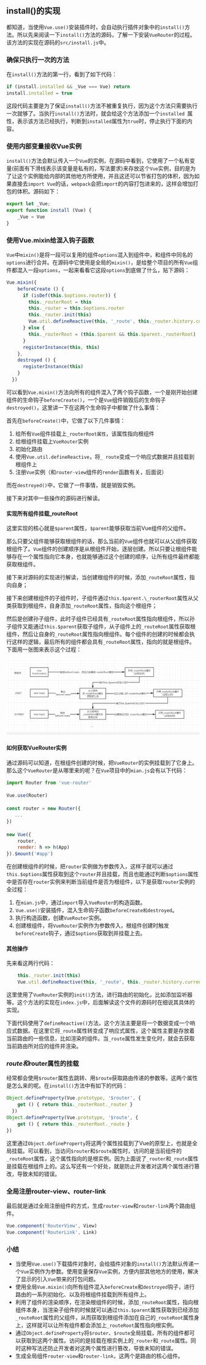 ## install()的实现

都知道，当使用`Vue.use()`安装插件时，会自动执行插件对象中的`install()`方法。所以先来阅读一下`install()`方法的源码，了解一下安装`VueRouter`的过程。该方法的实现在源码的`src/install.js`中。

### 确保只执行一次的方法
在`install()`方法的第一行，看到了如下代码：
```JavaScript
if (install.installed && _Vue === Vue) return
install.installed = true
```
这段代码主要是为了保证`install()`方法不被重复执行，因为这个方法只需要执行一次就够了。当执行`install()`方法时，就会给这个方法添加一个`installed `属性，表示该方法已经执行，判断到`installed`属性为`true`时，停止执行下面的内容。


### 使用内部变量接收Vue实例
`install()`方法会默认传入一个`Vue`的实例，在源码中看到，它使用了一个私有变量(前面有下滑线表示该变量是私有的，写法要求)来存放这个`Vue`实例，目的是为了让这个实例能给内部的其他地方所使用，并且这还可以节省打包的体积，因为如果直接去`import Vue`的话，`webpack`会把`import`的内容打包进来的，这样会增加打包的体积。源码如下：

```JavaScript
export let _Vue;
export function install (Vue) {
	_Vue = Vue
}
```

### 使用Vue.mixin给混入钩子函数
`Vue`中`mixin()`是将一段可以复用的组件`options`混入到组件中，和组件中同名的`options`进行合并。在源码中它使用是全局的`mixin()`，是给整个项目的所有`Vue`组件都混入一段`options`，一起来看看它这段`options`到底做了什么，贴下源码：

```JavaScript
Vue.mixin({
    beforeCreate () {
      if (isDef(this.$options.router)) {
        this._routerRoot = this
        this._router = this.$options.router
        this._router.init(this)
        Vue.util.defineReactive(this, '_route', this._router.history.current)
      } else {
        this._routerRoot = (this.$parent && this.$parent._routerRoot) || this
      }
      registerInstance(this, this)
    },
    destroyed () {
      registerInstance(this)
    }
  })
```
可以看到`Vue.mixin()`方法向所有的组件混入了两个钩子函数，一个是刚开始创建组件的生命钩子`beforeCreate()`，一个是`Vue`组件销毁后的生命钩子`destroyed()`，这里讲一下在这两个生命钩子中都做了什么事情：

首先在`beforeCreate()`中，它做了以下几件事情：
1. 给所有`Vue`组件挂载上`_routerRoot属性`，该属性指向根组件
2. 给根组件挂载上`VueRouter`实例
3. 初始化路由
4. 使用`Vue.util.defineReactive`，将`_ route`变成一个响应式数据并且挂载到根组件上
5. 注册`Vue`实例（和`router-view`组件的`render`函数有关，后面说）

而在`destroyed()`中，它做了一件事情，就是销毁实例。

接下来对其中一些操作的源码进行解读。

#### 实现所有组件挂载\_routeRoot
这里实现的核心就是`$parent`属性，`$parent`能够获取当前Vue组件的父组件。

那么只要父组件能够获取根组件的话，那么当前的`Vue`组件也就可以从父组件获取根组件了。`Vue`组件的创建顺序是从根组件开始，逐层创建。所以只要让根组件能够存在一个属性指向它本身，也就能够通过这个创建的顺序，让所有组件最终都能获取根组件。

接下来对源码的实现进行解读，当创建根组件的时候，添加`_routeRoot`属性，指向自身；

接下来创建根组件的子组件时，子组件通过`this.$parent.\_routerRoot`属性从父类获取到根组件，自身添加`_routeRoot`属性，指向这个根组件；

然后是创建孙子组件，此时子组件已经具有`_routeRoot`属性指向根组件，所以孙子组件又能通过`this.$parent`获取子组件，从子组件上的`_routeRoot`属性获取根组件，然后让自身的`_routeRoot`属性指向根组件。每个组件的创建的时候都会执行这样的逻辑，最后所有的组件都会具有`_routeRoot`属性，指向的就是根组件。下面用一张图来表示这个过程：

![imageText](./images/根实例挂载过程.png)

#### 如何获取VueRouter实例
通过源码可以知道，在根组件创建的时候，把`VueRouter`的实例挂载到了它身上。那么这个`VueRouter`是从哪里来的呢？在`Vue`项目中的`mian.js`会有以下代码：
```JavaScript
import Router from 'vue-router'

Vue.use(Router)

const router = new Router({
   ...
})

new Vue({
    router,
    render: h => h(App)
}).$mount('#app')
```
在创建根组件的时候，把`router`实例做为参数传入，这样子就可以通过`this.$options`属性获取到这个`router`并且挂载，而且也能通过判断`$options`属性中是否存在`router`实例来判断当前组件是否为根组件，以下是获取`router`实例的全过程：
1. 在`mian.js`中，通过`import`导入`VueRouter`的构造函数。
2. `Vue.use()`安装插件，混入生命钩子函数`beforeCreate和destroyed`。
3. 执行构造函数，创建`VueRouter`实例。
4. 创建根组件，将`VueRouter`实例作为参数传入，根组件创建时触发`beforeCreate`钩子，通过`$options`获取到并挂载上去。

#### 其他操作
先来看这两行代码：
```JavaScript
	this._router.init(this)
	Vue.util.defineReactive(this, '_route', this._router.history.current)
```
这里使用了`VueRouter`实例的`init()`方法，进行路由的初始化，比如添加监听器等。这个方法的实现在`index.js`中，后面解读这个文件的源码时在细说其具体的实现。

下面代码使用了`defineReactive()`方法，这个方法主要是将一个数据变成一个响应式数据。在这里它将`_route`属性转变成了响应式属性，这个属性主要是存放着当前路由的一些信息，比如渲染的组件。当`_route`属性发生变化时，就会去获取当前路由所对应的组件并渲染。

### $route和$router属性的挂载
经常都会使用`$router`属性去跳转、用`$route`获取路由传递的参数等。这两个属性是怎么来的呢。在`install()`方法中有如下的代码：
```JavaScript
Object.defineProperty(Vue.prototype, '$router', {
    get () { return this._routerRoot._router }
  })
Object.defineProperty(Vue.prototype, '$route', {
	get () { return this._routerRoot._route }
})
```
这里通过`Object.defineProperty`将这两个属性挂载到了Vue的原型上，也就是全局挂载。可以看到，当访问`$router`和`$route`属性时，访问的是当前组件的`_routeRoot`属性，这个属性指向的是根实例。因为上面说了`_router`和`_route`属性是挂载在根组件上的。这么写还有一个好处，就是防止开发者对这两个属性进行篡改，导致未知的错误。


### 全局注册router-view、router-link
最后就是通过全局注册组件的方式，生成`router-view`和`router-link`两个路由组件。
```JavaScript
Vue.component('RouterView', View)
Vue.component('RouterLink', Link)
```

### 小结
- 当使用`Vue.use()`下载插件对象时，会给插件对象的`install()`方法默认传递一个`Vue`实例作为参数。使用变量保存`Vue`实例，方便内部其他地方的使用，解决了显示的引入`Vue`带来的打包问题。
- 使用全局`Vue.mixin()`向所有组件混入`beforeCreate`和`destroyed`钩子，进行路由的一系列初始化、以及将根组件挂载到所有组件上。
- 利用了组件的渲染顺序，在渲染根组件的时候，添加`_routeRoot`属性，指向根组件本身，当渲染子组件的时候就可以通过`this.$parent`属性获取到已经添加`_routeRoot`属性的父组件，从而获取到根组件添加在自己的`_routeRoot`属性身上，这样就可以让所有组件都会添加上`_routeRoot`属性指向根实例。
- 通过`Object.defineProperty`将`$router`、`$route`全局挂载，所有的组件都可以获取到这两个属性。访问的是挂载在根实例上的`_router`和`_route`属性。同时这种写法还防止开发者对这两个属性进行篡改，导致未知的错误。
- 生成全局组件`router-view`和`router-link`，这两个是路由的核心组件。

